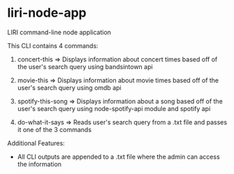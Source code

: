 # liri-node-app
LIRI command-line node application

This CLI contains 4 commands:

1. concert-this => Displays information about concert times based off of the user's search query using bandsintown api

2. movie-this => Displays information about movie times based off of the user's search query using omdb api

3. spotify-this-song => Displays information about a song based off of the user's search query using node-spotify-api module and spotify api

4. do-what-it-says => Reads user's search query from a .txt file and passes it one of the 3 commands

Additional Features:

- All CLI outputs are appended to a .txt file where the admin can access the information
